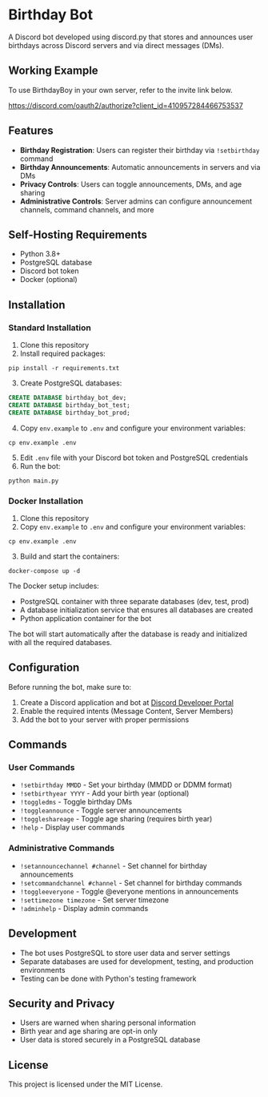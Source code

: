 # Birthday Bot

A Discord bot developed using discord.py that stores and announces user birthdays across Discord servers and via direct messages (DMs).

## Working Example
To use BirthdayBoy in your own server, refer to the invite link below.

https://discord.com/oauth2/authorize?client_id=410957284466753537

## Features

- **Birthday Registration**: Users can register their birthday via `!setbirthday` command
- **Birthday Announcements**: Automatic announcements in servers and via DMs
- **Privacy Controls**: Users can toggle announcements, DMs, and age sharing
- **Administrative Controls**: Server admins can configure announcement channels, command channels, and more

## Self-Hosting Requirements

- Python 3.8+
- PostgreSQL database
- Discord bot token
- Docker (optional)

## Installation

### Standard Installation

1. Clone this repository
2. Install required packages:
```
pip install -r requirements.txt
```
3. Create PostgreSQL databases:
```sql
CREATE DATABASE birthday_bot_dev;
CREATE DATABASE birthday_bot_test;
CREATE DATABASE birthday_bot_prod;
```
4. Copy `env.example` to `.env` and configure your environment variables:
```
cp env.example .env
```
5. Edit `.env` file with your Discord bot token and PostgreSQL credentials
6. Run the bot:
```
python main.py
```

### Docker Installation

1. Clone this repository
2. Copy `env.example` to `.env` and configure your environment variables:
```
cp env.example .env
```
3. Build and start the containers:
```
docker-compose up -d
```

The Docker setup includes:
- PostgreSQL container with three separate databases (dev, test, prod)
- A database initialization service that ensures all databases are created
- Python application container for the bot

The bot will start automatically after the database is ready and initialized with all the required databases.

## Configuration

Before running the bot, make sure to:

1. Create a Discord application and bot at [Discord Developer Portal](https://discord.com/developers/applications)
2. Enable the required intents (Message Content, Server Members)
3. Add the bot to your server with proper permissions

## Commands

### User Commands
- `!setbirthday MMDD` - Set your birthday (MMDD or DDMM format)
- `!setbirthyear YYYY` - Add your birth year (optional)
- `!toggledms` - Toggle birthday DMs
- `!toggleannounce` - Toggle server announcements
- `!toggleshareage` - Toggle age sharing (requires birth year)
- `!help` - Display user commands

### Administrative Commands
- `!setannouncechannel #channel` - Set channel for birthday announcements
- `!setcommandchannel #channel` - Set channel for birthday commands
- `!toggleeveryone` - Toggle @everyone mentions in announcements
- `!settimezone timezone` - Set server timezone
- `!adminhelp` - Display admin commands

## Development

- The bot uses PostgreSQL to store user data and server settings
- Separate databases are used for development, testing, and production environments
- Testing can be done with Python's testing framework

## Security and Privacy

- Users are warned when sharing personal information
- Birth year and age sharing are opt-in only
- User data is stored securely in a PostgreSQL database

## License

This project is licensed under the MIT License. 
